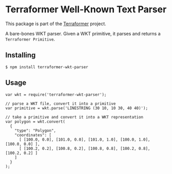 # Terraformer Well-Known Text Parser

This package is part of the [Terraformer](https://github.com/Geoloqi/Terraformer) project.

A bare-bones WKT parser.  Given a WKT primitive, it parses and returns a `Terraformer Primitive`.

## Installing

    $ npm install terraformer-wkt-parser

## Usage

    var wkt = require('terraformer-wkt-parser');
    
    // parse a WKT file, convert it into a primitive
    var primitive = wkt.parse('LINESTRING (30 10, 10 30, 40 40)');
    
    // take a primitive and convert it into a WKT representation
    var polygon = wkt.convert(
      {
        "type": "Polygon",
  	    "coordinates": [
          [ [100.0, 0.0], [101.0, 0.0], [101.0, 1.0], [100.0, 1.0], [100.0, 0.0] ],
          [ [100.2, 0.2], [100.8, 0.2], [100.8, 0.8], [100.2, 0.8], [100.2, 0.2] ]
        ]
      }
    );
